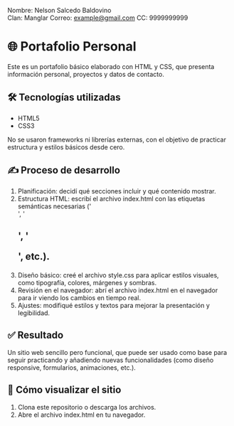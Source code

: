 Nombre: Nelson Salcedo Baldovino  
Clan: Manglar
Correo: example@gmail.com
CC: 9999999999

# 🌐 Portafolio Personal

Este es un portafolio básico elaborado con HTML y CSS, que presenta información personal, proyectos y datos de contacto.

## 🛠️ Tecnologías utilizadas

- HTML5
- CSS3

No se usaron frameworks ni librerías externas, con el objetivo de practicar estructura y estilos básicos desde cero.

## ✍️ Proceso de desarrollo

1. Planificación: decidí qué secciones incluir y qué contenido mostrar.
2. Estructura HTML: escribí el archivo index.html con las etiquetas semánticas necesarias ('<section>', '<h2>', '<p>', etc.).
3. Diseño básico: creé el archivo style.css para aplicar estilos visuales, como tipografía, colores, márgenes y sombras.
4. Revisión en el navegador: abrí el archivo index.html en el navegador para ir viendo los cambios en tiempo real.
5. Ajustes: modifiqué estilos y textos para mejorar la presentación y legibilidad.

## ✅ Resultado

Un sitio web sencillo pero funcional, que puede ser usado como base para seguir practicando y añadiendo nuevas funcionalidades (como diseño responsive, formularios, animaciones, etc.).

## 🚀 Cómo visualizar el sitio

1. Clona este repositorio o descarga los archivos.
2. Abre el archivo index.html en tu navegador.
